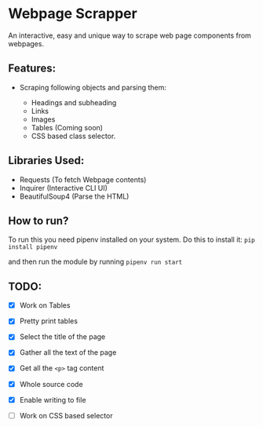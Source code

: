 # Webpage Scrapper

An interactive, easy and unique way to scrape web page components from webpages.

## Features:

- Scraping following objects and parsing them:

  - Headings and subheading 
  - Links
  - Images    
  - Tables (Coming soon)
  - CSS based class selector.

## Libraries Used:

- Requests (To fetch Webpage contents)
- Inquirer (Interactive CLI UI)
- BeautifulSoup4 (Parse the HTML)

## How to run?

To run this you need pipenv installed on your system. Do this to install it:
`pip install pipenv`

and then run the module by running `pipenv run start`

## TODO:

- [x] Work on Tables
- [x] Pretty print tables
- [x] Select the title of the page
- [x] Gather all the text of the page
- [x] Get all the `<p>` tag content
- [x] Whole source code
- [x] Enable writing to file
- [ ] Work on CSS based selector

